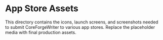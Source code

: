 # App Store Assets

This directory contains the icons, launch screens, and screenshots needed to submit CoreForgeWriter to various app stores. Replace the placeholder media with final production assets.
